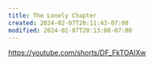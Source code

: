 ```yaml
---
title: The Lonely Chapter
created: 2024-02-07T20:11:43-07:00
modified: 2024-02-07T20:13:08-07:00
---
```


https://youtube.com/shorts/DF_FkTOAIXw
